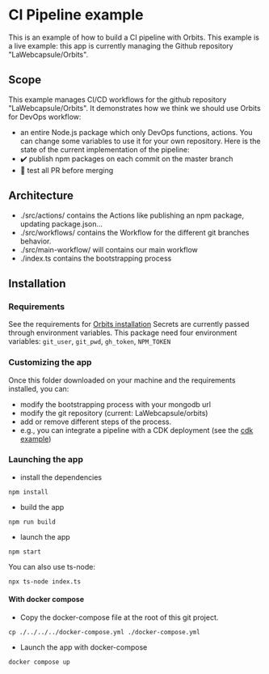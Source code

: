 # CI Pipeline example

This is an example of how to build a CI pipeline with Orbits.
This example is a live example: this app is currently managing the Github repository "LaWebcapsule/Orbits". 

## Scope

This example manages CI/CD workflows for the github repository "LaWebcapsule/Orbits".
It demonstrates how we think we should use Orbits for DevOps workflow:
- an entire Node.js package which only DevOps functions, actions.
You can change some variables to use it for your own repository.
Here is the state of the current implementation of the pipeline:
- :heavy_check_mark: publish npm packages on each commit on the master branch
- :construction_worker: test all PR before merging

## Architecture
- ./src/actions/ contains the Actions like publishing an npm package, updating package.json...
- ./src/workflows/ contains the Workflow for the different git branches behavior.
- ./src/main-workflow/ will contains our main workflow
- ./index.ts contains the bootstrapping process

## Installation


### Requirements

See the requirements for [Orbits installation](./../../../README.md)
Secrets are currently passed through environment variables.
This package need four environment variables: `git_user`, `git_pwd`, `gh_token`, `NPM_TOKEN`

### Customizing the app

Once this folder downloaded on your machine and the requirements installed, you can:
- modify the bootstrapping process with your mongodb url
- modify the git repository (current: LaWebcapsule/orbits)
- add or remove different steps of the process.
- e.g., you can integrate a pipeline with a CDK deployment (see the [cdk example](./../git-cdk-s3/README.md))


### Launching the app

- install the dependencies
```console
npm install
```
- build the app
```console
npm run build
```
- launch the app
```console
npm start
```

You can also use ts-node:
```console
npx ts-node index.ts
```

#### With docker compose

- Copy the docker-compose file at the root of this git project.
```console
cp ./../../../docker-compose.yml ./docker-compose.yml
```
- Launch the app with docker-compose
```console
docker compose up
```
